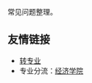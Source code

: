 常见问题整理。

## 友情链接

- [转专业](https://www.zhihu.com/question/398236373/answer/1397595523)
- 专业分流：[经济学院](https://www.zhihu.com/question/330271685/answer/989731244)
